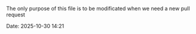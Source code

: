 The only purpose of this file is to be modificated when we need a new pull request

Date: 2025-10-30 14:21
